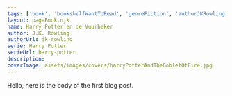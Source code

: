 ```yaml
---
tags: ['book', 'bookshelfWantToRead', 'genreFiction', 'authorJKRowling', 'serieHarryPotter']
layout: pageBook.njk
name: Harry Potter en de Vuurbeker
author: J.K. Rowling
authorUrl: jk-rowling
serie: Harry Potter
serieUrl: harry-potter
description: 
coverImage: assets/images/covers/harryPotterAndTheGobletOfFire.jpg
---
```


Hello, here is the body of the first blog post.